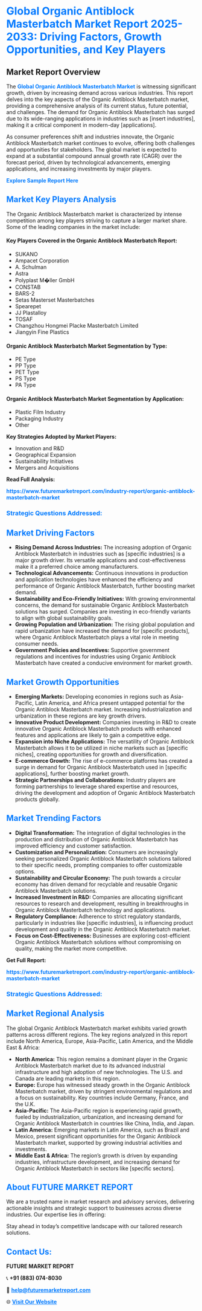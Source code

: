 <h1 style="color: #007BFF;">Global Organic Antiblock Masterbatch Market Report 2025-2033: Driving Factors, Growth Opportunities, and Key Players</h1>

<section id="overview">
<h2>Market Report Overview</h2>
<p>The <a href="https://www.futuremarketreport.com/industry-report/organic-antiblock-masterbatch-market" style="color: #007BFF; text-decoration: none;"><strong>Global Organic Antiblock Masterbatch Market</strong></a> is witnessing significant growth, driven by increasing demand across various industries. This report delves into the key aspects of the Organic Antiblock Masterbatch market, providing a comprehensive analysis of its current status, future potential, and challenges. The demand for Organic Antiblock Masterbatch has surged due to its wide-ranging applications in industries such as [insert industries], making it a critical component in modern-day [applications].</p>
<p>As consumer preferences shift and industries innovate, the Organic Antiblock Masterbatch market continues to evolve, offering both challenges and opportunities for stakeholders. The global market is expected to expand at a substantial compound annual growth rate (CAGR) over the forecast period, driven by technological advancements, emerging applications, and increasing investments by major players.</p>
</section>

<section id="overview">
<p><a href="https://www.futuremarketreport.com/request-sample/reportId=87576" style="color: #007BFF; text-decoration: none;"><strong>Explore Sample Report Here</strong></a></p>
</section>

<section id="key-players">
<h2 style="color: #007BFF;">Market Key Players Analysis</h2>
<p>The Organic Antiblock Masterbatch market is characterized by intense competition among key players striving to capture a larger market share. Some of the leading companies in the market include:</p>
<h4>Key Players Covered in the Organic Antiblock Masterbatch Report:</h4>
<ul><li>SUKANO</li><li>Ampacet Corporation</li><li>A. Schulman</li><li>Astra</li><li>Polyplast M�ller GmbH</li><li>CONSTAB</li><li>BARS-2</li><li>Setas Masterset Masterbatches</li><li>Spearepet</li><li>JJ Plastalloy</li><li>TOSAF</li><li>Changzhou Hongmei Placke Masterbatch Limited</li><li>Jiangyin Fine Plastics</li></ul>
<h4>Organic Antiblock Masterbatch Market Segmentation by Type:</h4>
<ul><li>PE Type</li><li>PP Type</li><li>PET Type</li><li>PS Type</li><li>PA Type</li></ul>

<h4>Organic Antiblock Masterbatch Market Segmentation by Application:</h4>
<ul><li>Plastic Film Industry</li><li>Packaging Industry</li><li>Other</li></ul>
<p><strong>Key Strategies Adopted by Market Players:</strong></p>
<ul>
<li>Innovation and R&D</li>
<li>Geographical Expansion</li>
<li>Sustainability Initiatives</li>
<li>Mergers and Acquisitions</li>
</ul>
</section>

<section>
<p><strong>Read Full Analysis: </strong></p><a href="https://www.futuremarketreport.com/industry-report/organic-antiblock-masterbatch-market" style="color: #007BFF; text-decoration: none;"><strong>https://www.futuremarketreport.com/industry-report/organic-antiblock-masterbatch-market</strong></a>
<h3 style="color: #007BFF;">Strategic Questions Addressed:</h3>
</section>

<section id="driving-factors">
<h2 style="color: #007BFF;">Market Driving Factors</h2>
<ul>
<li><strong>Rising Demand Across Industries:</strong> The increasing adoption of Organic Antiblock Masterbatch in industries such as [specific industries] is a major growth driver. Its versatile applications and cost-effectiveness make it a preferred choice among manufacturers.</li>
<li><strong>Technological Advancements:</strong> Continuous innovations in production and application technologies have enhanced the efficiency and performance of Organic Antiblock Masterbatch, further boosting market demand.</li>
<li><strong>Sustainability and Eco-Friendly Initiatives:</strong> With growing environmental concerns, the demand for sustainable Organic Antiblock Masterbatch solutions has surged. Companies are investing in eco-friendly variants to align with global sustainability goals.</li>
<li><strong>Growing Population and Urbanization:</strong> The rising global population and rapid urbanization have increased the demand for [specific products], where Organic Antiblock Masterbatch plays a vital role in meeting consumer needs.</li>
<li><strong>Government Policies and Incentives:</strong> Supportive government regulations and incentives for industries using Organic Antiblock Masterbatch have created a conducive environment for market growth.</li>
</ul>
</section>

<section id="growth-opportunities">
<h2 style="color: #007BFF;">Market Growth Opportunities</h2>
<ul>
<li><strong>Emerging Markets:</strong> Developing economies in regions such as Asia-Pacific, Latin America, and Africa present untapped potential for the Organic Antiblock Masterbatch market. Increasing industrialization and urbanization in these regions are key growth drivers.</li>
<li><strong>Innovative Product Development:</strong> Companies investing in R&D to create innovative Organic Antiblock Masterbatch products with enhanced features and applications are likely to gain a competitive edge.</li>
<li><strong>Expansion into Niche Applications:</strong> The versatility of Organic Antiblock Masterbatch allows it to be utilized in niche markets such as [specific niches], creating opportunities for growth and diversification.</li>
<li><strong>E-commerce Growth:</strong> The rise of e-commerce platforms has created a surge in demand for Organic Antiblock Masterbatch used in [specific applications], further boosting market growth.</li>
<li><strong>Strategic Partnerships and Collaborations:</strong> Industry players are forming partnerships to leverage shared expertise and resources, driving the development and adoption of Organic Antiblock Masterbatch products globally.</li>
</ul>
</section>

<section id="trending-factors">
<h2 style="color: #007BFF;">Market Trending Factors</h2>
<ul>
<li><strong>Digital Transformation:</strong> The integration of digital technologies in the production and distribution of Organic Antiblock Masterbatch has improved efficiency and customer satisfaction.</li>
<li><strong>Customization and Personalization:</strong> Consumers are increasingly seeking personalized Organic Antiblock Masterbatch solutions tailored to their specific needs, prompting companies to offer customizable options.</li>
<li><strong>Sustainability and Circular Economy:</strong> The push towards a circular economy has driven demand for recyclable and reusable Organic Antiblock Masterbatch solutions.</li>
<li><strong>Increased Investment in R&D:</strong> Companies are allocating significant resources to research and development, resulting in breakthroughs in Organic Antiblock Masterbatch technology and applications.</li>
<li><strong>Regulatory Compliance:</strong> Adherence to strict regulatory standards, particularly in industries like [specific industries], is influencing product development and quality in the Organic Antiblock Masterbatch market.</li>
<li><strong>Focus on Cost-Effectiveness:</strong> Businesses are exploring cost-efficient Organic Antiblock Masterbatch solutions without compromising on quality, making the market more competitive.</li>
</ul>
</section>

<section>
<p><strong>Get Full Report: </strong></p><a href="https://www.futuremarketreport.com/industry-report/organic-antiblock-masterbatch-market" style="color: #007BFF; text-decoration: none;"><strong>https://www.futuremarketreport.com/industry-report/organic-antiblock-masterbatch-market</strong></a>
<h3 style="color: #007BFF;">Strategic Questions Addressed:</h3>
</section>


<section id="regional-analysis">
<h2 style="color: #007BFF;">Market Regional Analysis</h2>
<p>The global Organic Antiblock Masterbatch market exhibits varied growth patterns across different regions. The key regions analyzed in this report include North America, Europe, Asia-Pacific, Latin America, and the Middle East & Africa:</p>
<ul>
<li><strong>North America:</strong> This region remains a dominant player in the Organic Antiblock Masterbatch market due to its advanced industrial infrastructure and high adoption of new technologies. The U.S. and Canada are leading markets in this region.</li>
<li><strong>Europe:</strong> Europe has witnessed steady growth in the Organic Antiblock Masterbatch market, driven by stringent environmental regulations and a focus on sustainability. Key countries include Germany, France, and the U.K.</li>
<li><strong>Asia-Pacific:</strong> The Asia-Pacific region is experiencing rapid growth, fueled by industrialization, urbanization, and increasing demand for Organic Antiblock Masterbatch in countries like China, India, and Japan.</li>
<li><strong>Latin America:</strong> Emerging markets in Latin America, such as Brazil and Mexico, present significant opportunities for the Organic Antiblock Masterbatch market, supported by growing industrial activities and investments.</li>
<li><strong>Middle East & Africa:</strong> The region’s growth is driven by expanding industries, infrastructure development, and increasing demand for Organic Antiblock Masterbatch in sectors like [specific sectors].</li>
</ul>
</section>

<footer>
<h2 style="color: #007BFF;">About FUTURE MARKET REPORT</h2>
<p>We are a trusted name in market research and advisory services, delivering actionable insights and strategic support to businesses across diverse industries. Our expertise lies in offering:</p>

<p>Stay ahead in today’s competitive landscape with our tailored research solutions.</p>

<h2 style="color: #007BFF;">Contact Us:</h2>
<p><strong>FUTURE MARKET REPORT</strong></p>
<p>📞 <strong>+91 (883) 074-8030</strong></p>
<p>📧 <strong><a href="mailto:help@futuremarketreport.com" style="color: #007BFF;">help@futuremarketreport.com</a></strong></p>
<p>🌐 <strong><a href="https://www.futuremarketreport.com/" style="color: #007BFF;">Visit Our Website</a></strong></p>
</footer>